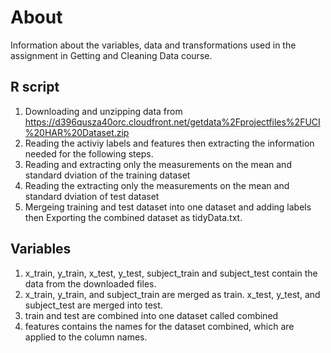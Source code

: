 # About
  Information about the variables, data and transformations used in the assignment in Getting and Cleaning Data course.
## R script
1. Downloading and unzipping data from https://d396qusza40orc.cloudfront.net/getdata%2Fprojectfiles%2FUCI%20HAR%20Dataset.zip
2. Reading the activiy labels and features then extracting the information needed for the following steps.
3. Reading and extracting only the measurements on the mean and standard dviation of the training dataset
4. Reading the extracting only the measurements on the mean and standard dviation of test dataset
5. Mergeing training and test dataset into one dataset and adding labels then Exporting the combined dataset as tidyData.txt.
## Variables
1. x_train, y_train, x_test, y_test, subject_train and subject_test contain the data from the downloaded files.
2. x_train, y_train, and subject_train are merged as train. x_test, y_test, and subject_test are merged into test.
3. train and test are combined into one dataset called combined
3. features contains the names for the dataset combined, which are applied to the column names.
